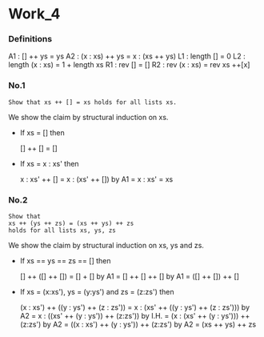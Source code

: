 # Work_4

### Definitions

A1 : [] ++ ys = ys
A2 : (x : xs) ++ ys = x : (xs ++ ys)
L1 : length [] = 0
L2 : length (x : xs) = 1 + length xs
R1 : rev [] = []
R2 : rev (x : xs) = rev xs ++[x]

### No.1

```
Show that xs ++ [] = xs holds for all lists xs.
```

We show the claim by structural induction on xs.

- If xs = [] then

  [] ++ [] = []

- If xs = x : xs' then

  x : xs' ++ []
  = x : (xs' ++ []) by A1
  = x : xs'
  = xs

### No.2

```
Show that
xs ++ (ys ++ zs) = (xs ++ ys) ++ zs
holds for all lists xs, ys, zs
```

We show the claim by structural induction on xs, ys and zs.

- If xs == ys == zs == [] then

  [] ++ ([] ++ [])
  = [] + [] by A1
  = [] ++ [] ++ [] by A1
  = ([] ++ []) ++ []

- If xs = (x:xs'), ys = (y:ys') and zs = (z:zs') then

  (x : xs') ++ ((y : ys') ++ (z : zs'))
  = x : (xs' ++ ((y : ys') ++ (z : zs'))) by A2
  = x : ((xs' ++ (y : ys')) ++ (z:zs')) by I.H.
  = (x : (xs' ++ (y : ys'))) ++ (z:zs') by A2
  = ((x : xs') ++ (y : ys')) ++ (z:zs') by A2
  = (xs ++ ys) ++ zs
